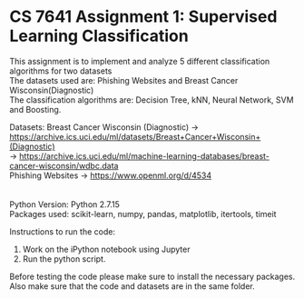 # CS 7641 Assignment 1: Supervised Learning Classification<br>

This assignment is to implement and analyze 5 different classification algorithms for two datasets<br>
The datasets used are: Phishing Websites and Breast Cancer Wisconsin(Diagnostic)<br>
The classification algorithms are: Decision Tree, kNN, Neural Network, SVM and Boosting.<br>

Datasets:
Breast Cancer Wisconsin (Diagnostic)  -> https://archive.ics.uci.edu/ml/datasets/Breast+Cancer+Wisconsin+(Diagnostic) <br>
                                      -> https://archive.ics.uci.edu/ml/machine-learning-databases/breast-cancer-wisconsin/wdbc.data <br>
Phishing Websites -> https://www.openml.org/d/4534 <br>
<br>
<br>
Python Version: Python 2.7.15<br>
Packages used: scikit-learn, numpy, pandas, matplotlib, itertools, timeit<br>

Instructions to run the code:<br>
1. Work on the iPython notebook using Jupyter<br>
2. Run the python script.<br>

Before testing the code please make sure to install the necessary packages. Also make sure that the code and datasets are in the same folder.<br>
